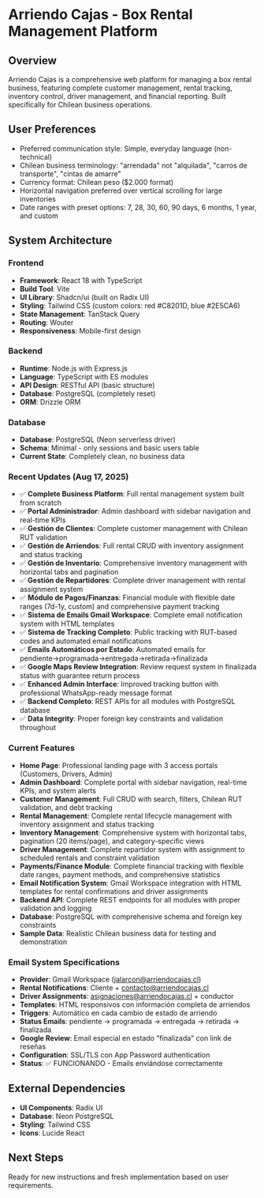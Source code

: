 # Arriendo Cajas - Box Rental Management Platform

## Overview
Arriendo Cajas is a comprehensive web platform for managing a box rental business, featuring complete customer management, rental tracking, inventory control, driver management, and financial reporting. Built specifically for Chilean business operations.

## User Preferences
- Preferred communication style: Simple, everyday language (non-technical)
- Chilean business terminology: "arrendada" not "alquilada", "carros de transporte", "cintas de amarre"
- Currency format: Chilean peso ($2.000 format)
- Horizontal navigation preferred over vertical scrolling for large inventories
- Date ranges with preset options: 7, 28, 30, 60, 90 days, 6 months, 1 year, and custom

## System Architecture

### Frontend
- **Framework**: React 18 with TypeScript
- **Build Tool**: Vite
- **UI Library**: Shadcn/ui (built on Radix UI)
- **Styling**: Tailwind CSS (custom colors: red #C8201D, blue #2E5CA6)
- **State Management**: TanStack Query
- **Routing**: Wouter
- **Responsiveness**: Mobile-first design

### Backend
- **Runtime**: Node.js with Express.js
- **Language**: TypeScript with ES modules
- **API Design**: RESTful API (basic structure)
- **Database**: PostgreSQL (completely reset)
- **ORM**: Drizzle ORM

### Database
- **Database**: PostgreSQL (Neon serverless driver)
- **Schema**: Minimal - only sessions and basic users table
- **Current State**: Completely clean, no business data

### Recent Updates (Aug 17, 2025)
- ✅ **Complete Business Platform**: Full rental management system built from scratch
- ✅ **Portal Administrador**: Admin dashboard with sidebar navigation and real-time KPIs
- ✅ **Gestión de Clientes**: Complete customer management with Chilean RUT validation
- ✅ **Gestión de Arriendos**: Full rental CRUD with inventory assignment and status tracking
- ✅ **Gestión de Inventario**: Comprehensive inventory management with horizontal tabs and pagination
- ✅ **Gestión de Repartidores**: Complete driver management with rental assignment system
- ✅ **Módulo de Pagos/Finanzas**: Financial module with flexible date ranges (7d-1y, custom) and comprehensive payment tracking
- ✅ **Sistema de Emails Gmail Workspace**: Complete email notification system with HTML templates
- ✅ **Sistema de Tracking Completo**: Public tracking with RUT-based codes and automated email notifications
- ✅ **Emails Automáticos por Estado**: Automated emails for pendiente→programada→entregada→retirada→finalizada
- ✅ **Google Maps Review Integration**: Review request system in finalizada status with guarantee return process
- ✅ **Enhanced Admin Interface**: Improved tracking button with professional WhatsApp-ready message format
- ✅ **Backend Completo**: REST APIs for all modules with PostgreSQL database
- ✅ **Data Integrity**: Proper foreign key constraints and validation throughout

### Current Features
- **Home Page**: Professional landing page with 3 access portals (Customers, Drivers, Admin)
- **Admin Dashboard**: Complete portal with sidebar navigation, real-time KPIs, and system alerts
- **Customer Management**: Full CRUD with search, filters, Chilean RUT validation, and debt tracking
- **Rental Management**: Complete rental lifecycle management with inventory assignment and status tracking
- **Inventory Management**: Comprehensive system with horizontal tabs, pagination (20 items/page), and category-specific views
- **Driver Management**: Complete repartidor system with assignment to scheduled rentals and constraint validation
- **Payments/Finance Module**: Complete financial tracking with flexible date ranges, payment methods, and comprehensive statistics
- **Email Notification System**: Gmail Workspace integration with HTML templates for rental confirmations and driver assignments
- **Backend API**: Complete REST endpoints for all modules with proper validation and logging
- **Database**: PostgreSQL with comprehensive schema and foreign key constraints
- **Sample Data**: Realistic Chilean business data for testing and demonstration

### Email System Specifications
- **Provider**: Gmail Workspace (jalarcon@arriendocajas.cl)
- **Rental Notifications**: Cliente + contacto@arriendocajas.cl
- **Driver Assignments**: asignaciones@arriendocajas.cl + conductor
- **Templates**: HTML responsivos con información completa de arriendos
- **Triggers**: Automático en cada cambio de estado de arriendo
- **Status Emails**: pendiente → programada → entregada → retirada → finalizada
- **Google Review**: Email especial en estado "finalizada" con link de reseñas
- **Configuration**: SSL/TLS con App Password authentication
- **Status**: ✅ FUNCIONANDO - Emails enviándose correctamente

## External Dependencies
- **UI Components**: Radix UI
- **Database**: Neon PostgreSQL
- **Styling**: Tailwind CSS
- **Icons**: Lucide React

## Next Steps
Ready for new instructions and fresh implementation based on user requirements.